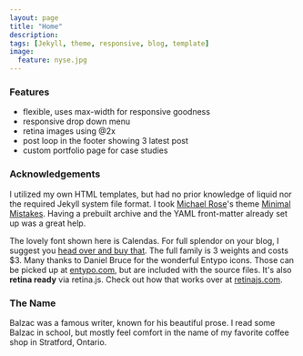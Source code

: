 ```yaml
---
layout: page
title: "Home"
description:
tags: [Jekyll, theme, responsive, blog, template]
image:
  feature: nyse.jpg
---
```



### Features
* flexible, uses max-width for responsive goodness
* responsive drop down menu
* retina images using @2x
* post loop in the footer showing 3 latest post
* custom portfolio page for case studies

### Acknowledgements
I utilized my own HTML templates, but had no prior knowledge of liquid nor the required Jekyll system file format. I took [Michael Rose](http://twitter.com/mmistakes)'s theme [Minimal Mistakes](http://mmistakes.github.io/minimal-mistakes/). Having a prebuilt archive and the YAML front-matter already set up was a great help. 

 The lovely font shown here is Calendas. For full splendor on your blog, I suggest you [head over and buy that](http://calendasplus.com/). The full family is 3 weights and costs $3. Many thanks to Daniel Bruce for the wonderful Entypo icons. Those can be picked up at [entypo.com](http://entypo.com), but are included with the source files. It's also <b>retina ready</b> via retina.js. Check out how that works over at [retinajs.com](http://retinajs.com).

### The Name
Balzac was a famous writer, known for his beautiful prose. I read some Balzac in school, but mostly feel comfort in the name of my favorite coffee shop in Stratford, Ontario. 
